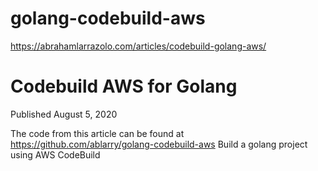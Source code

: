 # golang-codebuild-aws
https://abrahamlarrazolo.com/articles/codebuild-golang-aws/

# Codebuild AWS for Golang
Published August 5, 2020

The code from this article can be found at https://github.com/ablarry/golang-codebuild-aws
Build a golang project using AWS CodeBuild
